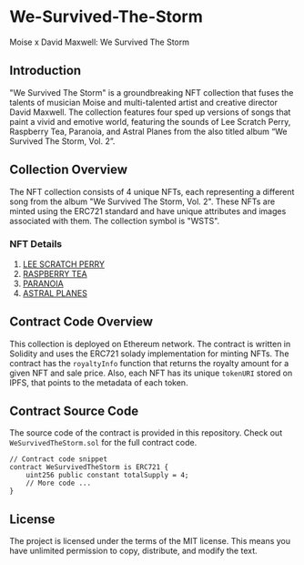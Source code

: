 # We-Survived-The-Storm
Moise x David Maxwell: We Survived The Storm

## Introduction

"We Survived The Storm" is a groundbreaking NFT collection that fuses the talents of musician Moise and multi-talented artist and creative director David Maxwell. The collection features four sped up versions of songs that paint a vivid and emotive world, featuring the sounds of Lee Scratch Perry, Raspberry Tea, Paranoia, and Astral Planes from the also titled album “We Survived The Storm, Vol. 2”.

## Collection Overview

The NFT collection consists of 4 unique NFTs, each representing a different song from the album "We Survived The Storm, Vol. 2". These NFTs are minted using the ERC721 standard and have unique attributes and images associated with them. The collection symbol is "WSTS". 

### NFT Details

1. [LEE SCRATCH PERRY](https://cloudflare-ipfs.com/ipfs/QmWsXedSjjAMFsmcqjiSCvDzw54Y6Y14YCkG8eCRSedgrW)
2. [RASPBERRY TEA](https://cloudflare-ipfs.com/ipfs/QmebwZYDtfgnqdoyCvgcB2Cr4K73dHjjWi1nYdKZ1zusJH)
3. [PARANOIA](https://cloudflare-ipfs.com/ipfs/QmRXb3ega7nw7PhXZ9hkXt433dqH4dy4MGbeVGMRrdJTxD)
4. [ASTRAL PLANES](https://cloudflare-ipfs.com/ipfs/QmYUrFiqsUoEpbyG6Tbb1bxM5N3rJfCfctyoxBTRnTmUzd)

## Contract Code Overview

This collection is deployed on Ethereum network. The contract is written in Solidity and uses the ERC721 solady implementation for minting NFTs. The contract has the `royaltyInfo` function that returns the royalty amount for a given NFT and sale price. Also, each NFT has its unique `tokenURI` stored on IPFS, that points to the metadata of each token.

## Contract Source Code

The source code of the contract is provided in this repository. Check out `WeSurvivedTheStorm.sol` for the full contract code.

```solidity
// Contract code snippet
contract WeSurvivedTheStorm is ERC721 {
    uint256 public constant totalSupply = 4;
    // More code ...
}
```

## License
The project is licensed under the terms of the MIT license. This means you have unlimited permission to copy, distribute, and modify the text.


